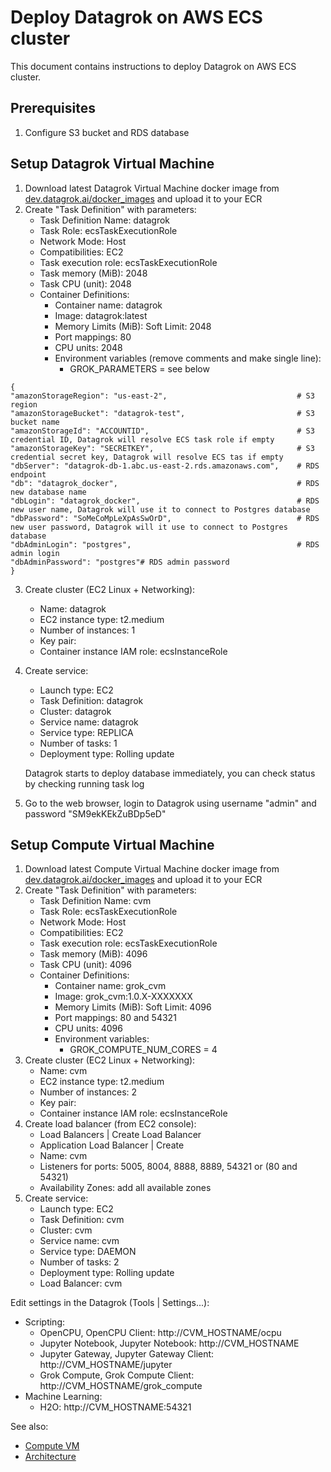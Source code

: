 <!-- TITLE: Deploy Datagrok on AWS ECS cluster-->
<!-- SUBTITLE: -->

# Deploy Datagrok on AWS ECS cluster

This document contains instructions to deploy Datagrok on AWS ECS cluster.

## Prerequisites

1. Configure S3 bucket and RDS database

## Setup Datagrok Virtual Machine

1. Download latest Datagrok Virtual Machine docker image from [dev.datagrok.ai/docker_images](https://dev.datagrok.ai/docker_images) and upload it to your ECR
2. Create "Task Definition" with parameters:
    - Task Definition Name: datagrok
    - Task Role: ecsTaskExecutionRole
    - Network Mode: Host
    - Compatibilities: EC2
    - Task execution role: ecsTaskExecutionRole
    - Task memory (MiB): 2048
    - Task CPU (unit): 2048
    - Container Definitions:
        * Container name: datagrok
        * Image: datagrok:latest
        * Memory Limits (MiB): Soft Limit: 2048
        * Port mappings: 80
        * CPU units: 2048
        * Environment variables (remove comments and make single line):
            - GROK_PARAMETERS = see below
 ```GROK_PARAMETERS
{
"amazonStorageRegion": "us-east-2",                             # S3 region
"amazonStorageBucket": "datagrok-test",                         # S3 bucket name
"amazonStorageId": "ACCOUNTID",                                 # S3 credential ID, Datagrok will resolve ECS task role if empty
"amazonStorageKey": "SECRETKEY",                                # S3 credential secret key, Datagrok will resolve ECS tas if empty
"dbServer": "datagrok-db-1.abc.us-east-2.rds.amazonaws.com",    # RDS endpoint
"db": "datagrok_docker",                                        # RDS new database name
"dbLogin": "datagrok_docker",                                   # RDS new user name, Datagrok will use it to connect to Postgres database
"dbPassword": "SoMeCoMpLeXpAsSwOrD",                            # RDS new user password, Datagrok will it use to connect to Postgres database
"dbAdminLogin": "postgres",                                     # RDS admin login
"dbAdminPassword": "postgres"# RDS admin password
}
```

3. Create cluster (EC2 Linux + Networking):
    - Name: datagrok
    - EC2 instance type: t2.medium
    - Number of instances: 1
    - Key pair: <your ssh key pair>
    - Container instance IAM role: ecsInstanceRole
4. Create service:
    - Launch type: EC2
    - Task Definition: datagrok
    - Cluster: datagrok
    - Service name: datagrok
    - Service type: REPLICA
    - Number of tasks: 1
    - Deployment type: Rolling update

    Datagrok starts to deploy database immediately, you can check status by checking running task log

5. Go to the web browser, login to Datagrok using username "admin" and password "SM9ekKEkZuBDp5eD"


## Setup Compute Virtual Machine

1. Download latest Compute Virtual Machine docker image from [dev.datagrok.ai/docker_images](https://dev.datagrok.ai/docker_images) and upload it to your ECR
2. Create "Task Definition" with parameters:
    - Task Definition Name: cvm
    - Task Role: ecsTaskExecutionRole
    - Network Mode: Host
    - Compatibilities: EC2
    - Task execution role: ecsTaskExecutionRole
    - Task memory (MiB): 4096
    - Task CPU (unit): 4096
    - Container Definitions:
        * Container name: grok_cvm
        * Image: grok_cvm:1.0.X-XXXXXXX
        * Memory Limits (MiB): Soft Limit: 4096
        * Port mappings: 80 and 54321
        * CPU units: 4096
        * Environment variables:
            - GROK_COMPUTE_NUM_CORES = 4
3. Create cluster (EC2 Linux + Networking):
    - Name: cvm
    - EC2 instance type: t2.medium
    - Number of instances: 2
    - Key pair: <your ssh key pair>
    - Container instance IAM role: ecsInstanceRole
4. Create load balancer (from EC2 console):
    - Load Balancers | Create Load Balancer
    - Application Load Balancer | Create
    - Name: cvm
    - Listeners for ports: 5005, 8004, 8888, 8889, 54321 or (80 and 54321)
    - Availability Zones: add all available zones
5. Create service:
    - Launch type: EC2
    - Task Definition: cvm
    - Cluster: cvm
    - Service name: cvm
    - Service type: DAEMON
    - Number of tasks: 2
    - Deployment type: Rolling update
    - Load Balancer: cvm

Edit settings in the Datagrok (Tools | Settings...):
* Scripting:
    * OpenCPU, OpenCPU Client: http://CVM_HOSTNAME/ocpu
    * Jupyter Notebook, Jupyter Notebook: http://CVM_HOSTNAME
    * Jupyter Gateway, Jupyter Gateway Client: http://CVM_HOSTNAME/jupyter
    * Grok Compute, Grok Compute Client: http://CVM_HOSTNAME/grok_compute
* Machine Learning:
    * H2O: http://CVM_HOSTNAME:54321

See also:
* [Compute VM](../../compute/compute-vm.md)
* [Architecture](architecture.md#application)
